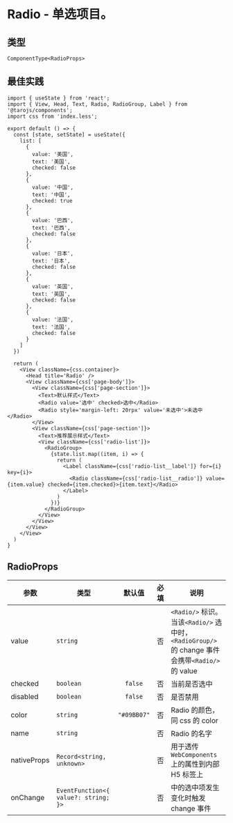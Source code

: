 # Radio - 单选项目。

## 类型
```tsx
ComponentType<RadioProps>
```

## 最佳实践
```render
import { useState } from 'react';
import { View, Head, Text, Radio, RadioGroup, Label } from '@tarojs/components';
import css from 'index.less';

export default () => {
  const [state, setState] = useState({
    list: [
      {
        value: '美国',
        text: '美国',
        checked: false
      },
      {
        value: '中国',
        text: '中国',
        checked: true
      },
      {
        value: '巴西',
        text: '巴西',
        checked: false
      },
      {
        value: '日本',
        text: '日本',
        checked: false
      },
      {
        value: '英国',
        text: '英国',
        checked: false
      },
      {
        value: '法国',
        text: '法国',
        checked: false
      }
    ]
  })

  return (
    <View className={css.container}>
      <Head title='Radio' />
      <View className={css['page-body']}>
        <View className={css['page-section']}>
          <Text>默认样式</Text>
          <Radio value='选中' checked>选中</Radio>
          <Radio style='margin-left: 20rpx' value='未选中'>未选中</Radio>
        </View>
        <View className={css['page-section']}>
          <Text>推荐展示样式</Text>
          <View className={css['radio-list']}>
            <RadioGroup>
              {state.list.map((item, i) => {
                return (
                  <Label className={css['radio-list__label']} for={i} key={i}>
                    <Radio className={css['radio-list__radio']} value={item.value} checked={item.checked}>{item.text}</Radio>
                  </Label>
                )
              })}
            </RadioGroup>
          </View>
        </View>
      </View>
    </View>
  )
}
```

## RadioProps

| 参数 | 类型 | 默认值 | 必填 | 说明 |
| --- | --- | :---: | :---: | --- |
| value | `string` |  | 否 | `<Radio/>` 标识。当该`<Radio/>` 选中时，`<RadioGroup/>`的 change 事件会携带`<Radio/>`的 value |
| checked | `boolean` | `false` | 否 | 当前是否选中 |
| disabled | `boolean` | `false` | 否 | 是否禁用 |
| color | `string` | `"#09BB07"` | 否 | Radio 的颜色，同 css 的 color |
| name | `string` |  | 否 | Radio 的名字 |
| nativeProps | `Record<string, unknown>` |  | 否 | 用于透传 `WebComponents` 上的属性到内部 H5 标签上 |
| onChange | `EventFunction<{ value?: string; }>` |  | 否 | <radio-group/> 中的选中项发生变化时触发 change 事件 |
